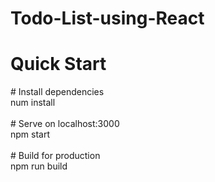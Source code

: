 # Todo-List-using-React

<h1>Quick Start</h1>
<p>
  # Install dependencies<br>
  num install<br><br>
  # Serve on localhost:3000<br>
  npm start<br><br>
  # Build for production<br>
  npm run build<br>
</p>
